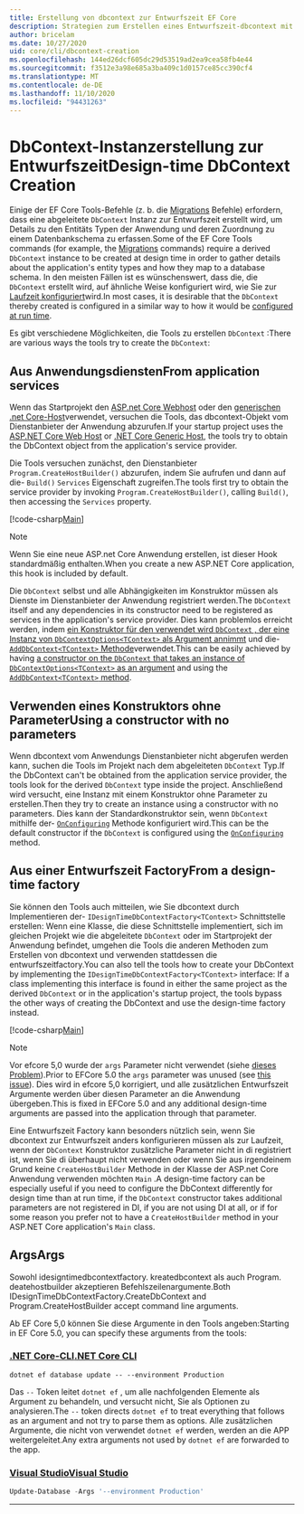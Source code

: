 ```yaml
---
title: Erstellung von dbcontext zur Entwurfszeit EF Core
description: Strategien zum Erstellen eines Entwurfszeit-dbcontext mit Entity Framework Core
author: bricelam
ms.date: 10/27/2020
uid: core/cli/dbcontext-creation
ms.openlocfilehash: 144ed26dcf605dc29d53519ad2ea9cea58fb4e44
ms.sourcegitcommit: f3512e3a98e685a3ba409c1d0157ce85cc390cf4
ms.translationtype: MT
ms.contentlocale: de-DE
ms.lasthandoff: 11/10/2020
ms.locfileid: "94431263"
---
```

# <a name="design-time-dbcontext-creation"></a><span data-ttu-id="52abb-103">DbContext-Instanzerstellung zur Entwurfszeit</span><span class="sxs-lookup"><span data-stu-id="52abb-103">Design-time DbContext Creation</span></span>

<span data-ttu-id="52abb-104">Einige der EF Core Tools-Befehle (z. b. die [Migrations][1] Befehle) erfordern, dass eine abgeleitete `DbContext` Instanz zur Entwurfszeit erstellt wird, um Details zu den Entitäts Typen der Anwendung und deren Zuordnung zu einem Datenbankschema zu erfassen.</span><span class="sxs-lookup"><span data-stu-id="52abb-104">Some of the EF Core Tools commands (for example, the [Migrations][1] commands) require a derived `DbContext` instance to be created at design time in order to gather details about the application's entity types and how they map to a database schema.</span></span> <span data-ttu-id="52abb-105">In den meisten Fällen ist es wünschenswert, dass die, die `DbContext` erstellt wird, auf ähnliche Weise konfiguriert wird, wie Sie zur [Laufzeit konfiguriert][2]wird.</span><span class="sxs-lookup"><span data-stu-id="52abb-105">In most cases, it is desirable that the `DbContext` thereby created is configured in a similar way to how it would be [configured at run time][2].</span></span>

<span data-ttu-id="52abb-106">Es gibt verschiedene Möglichkeiten, die Tools zu erstellen `DbContext` :</span><span class="sxs-lookup"><span data-stu-id="52abb-106">There are various ways the tools try to create the `DbContext`:</span></span>

## <a name="from-application-services"></a><span data-ttu-id="52abb-107">Aus Anwendungsdiensten</span><span class="sxs-lookup"><span data-stu-id="52abb-107">From application services</span></span>

<span data-ttu-id="52abb-108">Wenn das Startprojekt den [ASP.net Core Webhost][3] oder den [generischen .net Core-Host][4]verwendet, versuchen die Tools, das dbcontext-Objekt vom Dienstanbieter der Anwendung abzurufen.</span><span class="sxs-lookup"><span data-stu-id="52abb-108">If your startup project uses the [ASP.NET Core Web Host][3] or [.NET Core Generic Host][4], the tools try to obtain the DbContext object from the application's service provider.</span></span>

<span data-ttu-id="52abb-109">Die Tools versuchen zunächst, den Dienstanbieter `Program.CreateHostBuilder()` abzurufen, indem Sie aufrufen und dann auf die- `Build()` `Services` Eigenschaft zugreifen.</span><span class="sxs-lookup"><span data-stu-id="52abb-109">The tools first try to obtain the service provider by invoking `Program.CreateHostBuilder()`, calling `Build()`, then accessing the `Services` property.</span></span>

[!code-csharp[Main](../../../samples/core/Miscellaneous/CommandLine/ApplicationService.cs#ApplicationService)]

> [!NOTE]
> <span data-ttu-id="52abb-110">Wenn Sie eine neue ASP.net Core Anwendung erstellen, ist dieser Hook standardmäßig enthalten.</span><span class="sxs-lookup"><span data-stu-id="52abb-110">When you create a new ASP.NET Core application, this hook is included by default.</span></span>

<span data-ttu-id="52abb-111">Die `DbContext` selbst und alle Abhängigkeiten im Konstruktor müssen als Dienste im Dienstanbieter der Anwendung registriert werden.</span><span class="sxs-lookup"><span data-stu-id="52abb-111">The `DbContext` itself and any dependencies in its constructor need to be registered as services in the application's service provider.</span></span> <span data-ttu-id="52abb-112">Dies kann problemlos erreicht werden, indem [ein Konstruktor für den verwendet wird `DbContext` , der eine Instanz von `DbContextOptions<TContext>` als Argument annimmt][5] und die- [ `AddDbContext<TContext>` Methode][6]verwendet.</span><span class="sxs-lookup"><span data-stu-id="52abb-112">This can be easily achieved by having [a constructor on the `DbContext` that takes an instance of `DbContextOptions<TContext>` as an argument][5] and using the [`AddDbContext<TContext>` method][6].</span></span>

## <a name="using-a-constructor-with-no-parameters"></a><span data-ttu-id="52abb-113">Verwenden eines Konstruktors ohne Parameter</span><span class="sxs-lookup"><span data-stu-id="52abb-113">Using a constructor with no parameters</span></span>

<span data-ttu-id="52abb-114">Wenn dbcontext vom Anwendungs Dienstanbieter nicht abgerufen werden kann, suchen die Tools im Projekt nach dem abgeleiteten `DbContext` Typ.</span><span class="sxs-lookup"><span data-stu-id="52abb-114">If the DbContext can't be obtained from the application service provider, the tools look for the derived `DbContext` type inside the project.</span></span> <span data-ttu-id="52abb-115">Anschließend wird versucht, eine Instanz mit einem Konstruktor ohne Parameter zu erstellen.</span><span class="sxs-lookup"><span data-stu-id="52abb-115">Then they try to create an instance using a constructor with no parameters.</span></span> <span data-ttu-id="52abb-116">Dies kann der Standardkonstruktor sein, wenn `DbContext` mithilfe der- [`OnConfiguring`][7] Methode konfiguriert wird.</span><span class="sxs-lookup"><span data-stu-id="52abb-116">This can be the default constructor if the `DbContext` is configured using the [`OnConfiguring`][7] method.</span></span>

## <a name="from-a-design-time-factory"></a><span data-ttu-id="52abb-117">Aus einer Entwurfszeit Factory</span><span class="sxs-lookup"><span data-stu-id="52abb-117">From a design-time factory</span></span>

<span data-ttu-id="52abb-118">Sie können den Tools auch mitteilen, wie Sie dbcontext durch Implementieren der- `IDesignTimeDbContextFactory<TContext>` Schnittstelle erstellen: Wenn eine Klasse, die diese Schnittstelle implementiert, sich im gleichen Projekt wie die abgeleitete `DbContext` oder im Startprojekt der Anwendung befindet, umgehen die Tools die anderen Methoden zum Erstellen von dbcontext und verwenden stattdessen die entwurfszeitfactory.</span><span class="sxs-lookup"><span data-stu-id="52abb-118">You can also tell the tools how to create your DbContext by implementing the `IDesignTimeDbContextFactory<TContext>` interface: If a class implementing this interface is found in either the same project as the derived `DbContext` or in the application's startup project, the tools bypass the other ways of creating the DbContext and use the design-time factory instead.</span></span>

[!code-csharp[Main](../../../samples/core/Miscellaneous/CommandLine/BloggingContextFactory.cs#BloggingContextFactory)]

> [!NOTE]
> <span data-ttu-id="52abb-119">Vor efcore 5,0 wurde der `args` Parameter nicht verwendet (siehe [dieses Problem][8]).</span><span class="sxs-lookup"><span data-stu-id="52abb-119">Prior to EFCore 5.0 the `args` parameter was unused (see [this issue][8]).</span></span>
> <span data-ttu-id="52abb-120">Dies wird in efcore 5,0 korrigiert, und alle zusätzlichen Entwurfszeit Argumente werden über diesen Parameter an die Anwendung übergeben.</span><span class="sxs-lookup"><span data-stu-id="52abb-120">This is fixed in EFCore 5.0 and any additional design-time arguments are passed into the application through that parameter.</span></span>

<span data-ttu-id="52abb-121">Eine Entwurfszeit Factory kann besonders nützlich sein, wenn Sie dbcontext zur Entwurfszeit anders konfigurieren müssen als zur Laufzeit, wenn der `DbContext` Konstruktor zusätzliche Parameter nicht in di registriert ist, wenn Sie di überhaupt nicht verwenden oder wenn Sie aus irgendeinem Grund keine `CreateHostBuilder` Methode in der Klasse der ASP.net Core Anwendung verwenden möchten `Main` .</span><span class="sxs-lookup"><span data-stu-id="52abb-121">A design-time factory can be especially useful if you need to configure the DbContext differently for design time than at run time, if the `DbContext` constructor takes additional parameters are not registered in DI, if you are not using DI at all, or if for some reason you prefer not to have a `CreateHostBuilder` method in your ASP.NET Core application's `Main` class.</span></span>

## <a name="args"></a><span data-ttu-id="52abb-122">Args</span><span class="sxs-lookup"><span data-stu-id="52abb-122">Args</span></span>

<span data-ttu-id="52abb-123">Sowohl idesigntimedbcontextfactory. kreatedbcontext als auch Program. deatehostbuilder akzeptieren Befehlszeilenargumente.</span><span class="sxs-lookup"><span data-stu-id="52abb-123">Both IDesignTimeDbContextFactory.CreateDbContext and Program.CreateHostBuilder accept command line arguments.</span></span>

<span data-ttu-id="52abb-124">Ab EF Core 5,0 können Sie diese Argumente in den Tools angeben:</span><span class="sxs-lookup"><span data-stu-id="52abb-124">Starting in EF Core 5.0, you can specify these arguments from the tools:</span></span>

### <a name="net-core-cli"></a>[<span data-ttu-id="52abb-125">.NET Core-CLI</span><span class="sxs-lookup"><span data-stu-id="52abb-125">.NET Core CLI</span></span>](#tab/dotnet-core-cli)

```dotnetcli
dotnet ef database update -- --environment Production
```

<span data-ttu-id="52abb-126">Das `--` Token leitet `dotnet ef` , um alle nachfolgenden Elemente als Argument zu behandeln, und versucht nicht, Sie als Optionen zu analysieren.</span><span class="sxs-lookup"><span data-stu-id="52abb-126">The `--` token directs `dotnet ef` to treat everything that follows as an argument and not try to parse them as options.</span></span> <span data-ttu-id="52abb-127">Alle zusätzlichen Argumente, die nicht von verwendet `dotnet ef` werden, werden an die APP weitergeleitet.</span><span class="sxs-lookup"><span data-stu-id="52abb-127">Any extra arguments not used by `dotnet ef` are forwarded to the app.</span></span>

### <a name="visual-studio"></a>[<span data-ttu-id="52abb-128">Visual Studio</span><span class="sxs-lookup"><span data-stu-id="52abb-128">Visual Studio</span></span>](#tab/vs)

```powershell
Update-Database -Args '--environment Production'
```

***

  [1]: xref:core/managing-schemas/migrations/index
  [2]: xref:core/dbcontext-configuration/index
  [3]: /aspnet/core/fundamentals/host/web-host
  [4]: /aspnet/core/fundamentals/host/generic-host
  [5]: xref:core/dbcontext-configuration/index#constructor-argument
  [6]: xref:core/dbcontext-configuration/index#using-dbcontext-with-dependency-injection
  [7]: xref:core/dbcontext-configuration/index#onconfiguring
  [8]: https://github.com/dotnet/efcore/issues/8332
